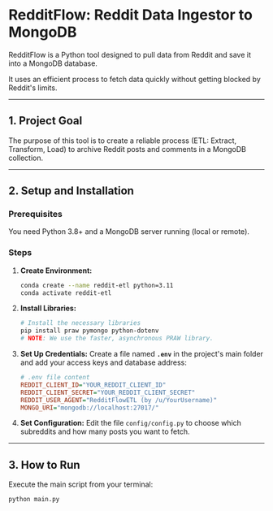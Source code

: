 # RedditFlow: Reddit Data Ingestor to MongoDB

RedditFlow is a Python tool designed to pull data from Reddit and save it into a MongoDB database.

It uses an efficient process to fetch data quickly without getting blocked by Reddit's limits.

---

## 1. Project Goal

The purpose of this tool is to create a reliable process (ETL: Extract, Transform, Load) to archive Reddit posts and comments in a MongoDB collection.

---

## 2. Setup and Installation

### Prerequisites

You need Python 3.8+ and a MongoDB server running (local or remote).

### Steps

1.  **Create Environment:**
    ```bash
    conda create --name reddit-etl python=3.11
    conda activate reddit-etl
    ```

2.  **Install Libraries:**
    ```bash
    # Install the necessary libraries
    pip install praw pymongo python-dotenv
    # NOTE: We use the faster, asynchronous PRAW library.
    ```

3.  **Set Up Credentials:**
    Create a file named **`.env`** in the project's main folder and add your access keys and database address:

    ```ini
    # .env file content
    REDDIT_CLIENT_ID="YOUR_REDDIT_CLIENT_ID"
    REDDIT_CLIENT_SECRET="YOUR_REDDIT_CLIENT_SECRET"
    REDDIT_USER_AGENT="RedditFlowETL (by /u/YourUsername)"
    MONGO_URI="mongodb://localhost:27017/" 
    ```

4.  **Set Configuration:**
    Edit the file `config/config.py` to choose which subreddits and how many posts you want to fetch.

---

## 3. How to Run

Execute the main script from your terminal:

```bash
python main.py
